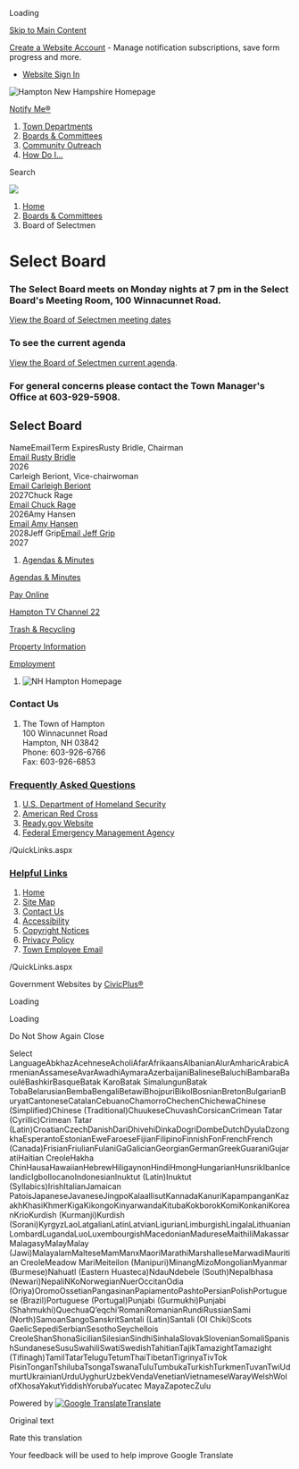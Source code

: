Loading

[Skip to Main Content](https://www.hamptonnh.gov/282/Board-of-Selectmen/)

[Create a Website Account](https://www.hamptonnh.gov/MyAccount/ProfileCreate) - Manage notification subscriptions, save form progress and more.   

- [Website Sign In](https://www.hamptonnh.gov/MyAccount)

![Hampton New Hampshire Homepage](https://www.hamptonnh.gov/ImageRepository/Document?documentID=6564)

[Notify Me®](https://www.hamptonnh.gov/list.aspx)

1. [Town Departments](https://www.hamptonnh.gov/675/Town-Departments)
2. [Boards &amp; Committees](https://www.hamptonnh.gov/676/Boards-Committees)
3. [Community Outreach](https://www.hamptonnh.gov/677/Community-Outreach)
4. [How Do I...](https://www.hamptonnh.gov/9/How-Do-I)

Search

![](https://www.hamptonnh.gov/ImageRepository/Document?documentID=6562)

1. [Home](https://www.hamptonnh.gov)
2. [Boards &amp; Committees](https://www.hamptonnh.gov/676/Boards-Committees)
3. Board of Selectmen

# Select Board

### The Select Board meets on Monday nights at 7 pm in the Select Board's Meeting Room, 100 Winnacunnet Road.

[View the Board of Selectmen meeting dates](https://www.hamptonnh.gov/DocumentCenter/View/8753/2025-BoS-Meeting-Schedule)

### To see the current agenda

[View the Board of Selectmen current agenda](https://www.hamptonnh.gov/AgendaCenter/MostRecent/Board-of-Selectmen-4-4).

### For general concerns please contact the Town Manager's Office at 603-929-5908.

## Select Board

NameEmailTerm ExpiresRusty Bridle, Chairman  
[Email Rusty Bridle](mailto:rbridle@hamptonnh.gov)  
2026  
Carleigh Beriont, Vice-chairwoman  
[Email Carleigh Beriont](mailto:cberiont@hamptonnh.gov)  
2027Chuck Rage  
[Email Chuck Rage](mailto:crage@hamptonnh.gov)  
2026Amy Hansen  
[Email Amy Hansen](mailto:ahansen@hamptonnh.gov)  
2028Jeff Grip[Email Jeff Grip](mailto:jgrip@hamptonnh.gov)  
2027

1. [Agendas &amp; Minutes](https://www.hamptonnh.gov/AgendaCenter/Board-of-Selectmen-4)

[Agendas &amp; Minutes](https://www.hamptonnh.gov/agendacenter)

[Pay Online](https://www.hamptonnh.gov/387/Pay-For)

[Hampton TV Channel 22](https://reflect-hamptonnh.cablecast.tv/CablecastPublicSite/?channel=1)

[Trash &amp; Recycling](https://www.hamptonnh.gov/287/Trash-Recycling-Collection)

[Property Information](https://www.hamptonnh.gov/657/Property-Information)

[Employment](https://www.hamptonnh.gov/721/5465/Employment-Opportunities)

1. ![NH Hampton Homepage](https://www.hamptonnh.gov/ImageRepository/Document?documentId=6658)

### Contact Us

1. The Town of Hampton  
   100 Winnacunnet Road  
   Hampton, NH 03842  
   Phone: 603-926-6766  
   Fax: 603-926-6853

### [Frequently Asked Questions](https://www.hamptonnh.gov/QuickLinks.aspx?CID=31)

1. [U.S. Department of Homeland Security](https://www.dhs.gov)
2. [American Red Cross](https://www.redcross.org)
3. [Ready.gov Website](https://www.ready.gov)
4. [Federal Emergency Management Agency](https://www.fema.gov)

/QuickLinks.aspx

### [Helpful Links](https://www.hamptonnh.gov/QuickLinks.aspx?CID=18)

1. [Home](https://www.hamptonnh.gov)
2. [Site Map](https://www.hamptonnh.gov/sitemap)
3. [Contact Us](https://www.hamptonnh.gov/directory)
4. [Accessibility](https://www.hamptonnh.gov/accessibility)
5. [Copyright Notices](https://www.hamptonnh.gov/site/copyright)
6. [Privacy Policy](https://www.hamptonnh.gov/privacy)
7. [Town Employee Email](https://outlook.office.com)

/QuickLinks.aspx

Government Websites by [CivicPlus®](https://connect.civicplus.com/referral)

Loading

Loading

Do Not Show Again Close

Select LanguageAbkhazAcehneseAcholiAfarAfrikaansAlbanianAlurAmharicArabicArmenianAssameseAvarAwadhiAymaraAzerbaijaniBalineseBaluchiBambaraBaouléBashkirBasqueBatak KaroBatak SimalungunBatak TobaBelarusianBembaBengaliBetawiBhojpuriBikolBosnianBretonBulgarianBuryatCantoneseCatalanCebuanoChamorroChechenChichewaChinese (Simplified)Chinese (Traditional)ChuukeseChuvashCorsicanCrimean Tatar (Cyrillic)Crimean Tatar (Latin)CroatianCzechDanishDariDhivehiDinkaDogriDombeDutchDyulaDzongkhaEsperantoEstonianEweFaroeseFijianFilipinoFinnishFonFrenchFrench (Canada)FrisianFriulianFulaniGaGalicianGeorgianGermanGreekGuaraniGujaratiHaitian CreoleHakha ChinHausaHawaiianHebrewHiligaynonHindiHmongHungarianHunsrikIbanIcelandicIgboIlocanoIndonesianInuktut (Latin)Inuktut (Syllabics)IrishItalianJamaican PatoisJapaneseJavaneseJingpoKalaallisutKannadaKanuriKapampanganKazakhKhasiKhmerKigaKikongoKinyarwandaKitubaKokborokKomiKonkaniKoreanKrioKurdish (Kurmanji)Kurdish (Sorani)KyrgyzLaoLatgalianLatinLatvianLigurianLimburgishLingalaLithuanianLombardLugandaLuoLuxembourgishMacedonianMadureseMaithiliMakassarMalagasyMalayMalay (Jawi)MalayalamMalteseMamManxMaoriMarathiMarshalleseMarwadiMauritian CreoleMeadow MariMeiteilon (Manipuri)MinangMizoMongolianMyanmar (Burmese)Nahuatl (Eastern Huasteca)NdauNdebele (South)Nepalbhasa (Newari)NepaliNKoNorwegianNuerOccitanOdia (Oriya)OromoOssetianPangasinanPapiamentoPashtoPersianPolishPortuguese (Brazil)Portuguese (Portugal)Punjabi (Gurmukhi)Punjabi (Shahmukhi)QuechuaQʼeqchiʼRomaniRomanianRundiRussianSami (North)SamoanSangoSanskritSantali (Latin)Santali (Ol Chiki)Scots GaelicSepediSerbianSesothoSeychellois CreoleShanShonaSicilianSilesianSindhiSinhalaSlovakSlovenianSomaliSpanishSundaneseSusuSwahiliSwatiSwedishTahitianTajikTamazightTamazight (Tifinagh)TamilTatarTeluguTetumThaiTibetanTigrinyaTivTok PisinTonganTshilubaTsongaTswanaTuluTumbukaTurkishTurkmenTuvanTwiUdmurtUkrainianUrduUyghurUzbekVendaVenetianVietnameseWarayWelshWolofXhosaYakutYiddishYorubaYucatec MayaZapotecZulu

Powered by [![Google Translate](https://www.gstatic.com/images/branding/googlelogo/1x/googlelogo_color_42x16dp.png)Translate](https://translate.google.com)

Original text

Rate this translation

Your feedback will be used to help improve Google Translate